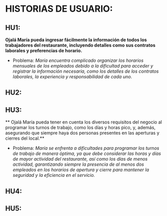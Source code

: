 # HISTORIAS DE USUARIO:

## HU1:
**Ojalá María pueda ingresar fácilmente la información de todos los trabajadores del restaurante, incluyendo detalles como sus contratos laborales y preferencias de horario.**
   - Problema:
*María encuentra complicado organizar los horarios mensuales de los empleados debido a la dificultad para acceder y registrar la información necesaria, como los detalles de los contratos laborales, la experiencia y responsabilidad de cada uno.*

## HU2:

## HU3:

** Ojalá María pueda tener en cuenta los diversos requisitos del negocio al programar los turnos de trabajo, como los días y horas pico, y, además, asegurando que siempre haya dos personas presentes en las aperturas y cierres del local.**

 - Problema:
   *María se enfrenta a dificultades para programar los turnos de trabajo de manera óptima, ya que debe considerar las horas y días de mayor actividad del restaurante, así como los días de menos actividad, garantizando siempre la presencia de al menos dos empleados en los horarios de apertura y cierre para mantener la seguridad y la eficiencia en el servicio.*

## HU4:

## HU5:
